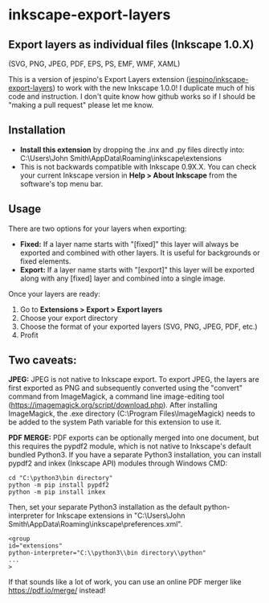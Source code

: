 # inkscape-export-layers
## Export layers as individual files (Inkscape 1.0.X)
(SVG, PNG, JPEG, PDF, EPS, PS, EMF, WMF, XAML)

This is a version of jespino's Export Layers extension ([jespino/inkscape-export-layers](https://github.com/jespino/inkscape-export-layers)) to work with the new Inkscape 1.0.0!
I duplicate much of his code and instruction. I don't quite know how github works so if I should be "making a pull request" please let me know.

## Installation
- **Install this extension** by dropping the .inx and .py files directly into: C:\Users\John Smith\AppData\Roaming\inkscape\extensions
- This is not backwards compatible with Inkscape 0.9X.X. You can check your current Inkscape version in **Help > About Inkscape** from the software's top menu bar.

## Usage
There are two options for your layers when exporting:
- **Fixed:** If a layer name starts with "[fixed]" this layer will always be exported and combined with other layers. It is useful for backgrounds or fixed elements.
- **Export:** If a layer name starts with "[export]" this layer will be exported along with any [fixed] layer and combined into a single image.

Once your layers are ready:
1. Go to **Extensions > Export > Export layers**
2. Choose your export directory
3. Choose the format of your exported layers (SVG, PNG, JPEG, PDF, etc.)
4. Profit

## Two caveats:
**JPEG:** JPEG is not native to Inkscape export. To export JPEG, the layers are first exported as PNG and subsequently converted using the "convert" command from ImageMagick, a command line image-editing tool (https://imagemagick.org/script/download.php). After installing ImageMagick, the .exe directory (C:\Program Files\ImageMagick) needs to be added to the system Path variable for this extension to use it.

**PDF MERGE:** PDF exports can be optionally merged into one document, but this requires the pypdf2 module, which is not native to Inkscape's default bundled Python3. If you have a separate Python3 installation, you can install pypdf2 and inkex (Inkscape API) modules through Windows CMD:
```
cd "C:\python3\bin directory"
python -m pip install pypdf2
python -m pip install inkex
```
Then, set your separate Python3 installation as the
default python-interpreter for Inkscape extensions in
"C:\Users\John Smith\AppData\Roaming\inkscape\preferences.xml".
```
<group
id="extensions"
python-interpreter="C:\\python3\\bin directory\\python"
...
>
```
If that sounds like a lot of work, you can use an online PDF merger like https://pdf.io/merge/ instead!
